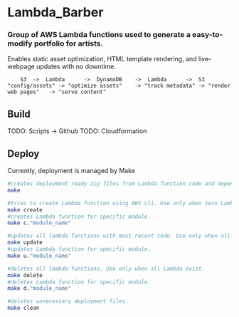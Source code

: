 # Lambda_Barber 
### Group of AWS Lambda functions used to generate a easy-to-modify portfolio for artists.
Enables static asset optimization, HTML template rendering, and live-webpage updates with no downtime.
```
	S3 	-> 	Lambda 		-> 	DynamoDB	-> 	Lambda		-> 	S3
"config/assets" -> "optimize assets" 	-> "track metadata"	-> "render web pages"	-> "serve content"
```

## Build
TODO: Scripts -> Github 
TODO: Cloudformation

## Deploy
Currently, deployment is managed by Make
```bash
#creates deployment ready zip files from Lambda function code and dependencies
make

#tries to create Lambda function using AWS cli. Use only when zero Lambda exist.
make create
#creates Lambda function for specific module.
make c."module_name"

#updates all lambda functions with most recent code. Use only when all Lambda exist.
make update 
#updates Lambda function for specific module.
make u."module_name" 

#deletes all lambda functions. Use only when all Lambda exist.
make delete
#deletes Lambda function for specific module.
make d."module_name"

#deletes unnecessary deployment files.
make clean
```
